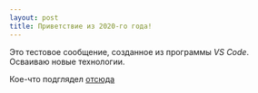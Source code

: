 ```yaml
---
layout: post
title: Приветствие из 2020-го года!
---
```


Это тестовое сообщение, созданное из программы *VS Code*.  
Осваиваю новые технологии.
<!--more-->
Кое-что подглядел [отсюда](https://habr.com/ru/post/490754/#github)